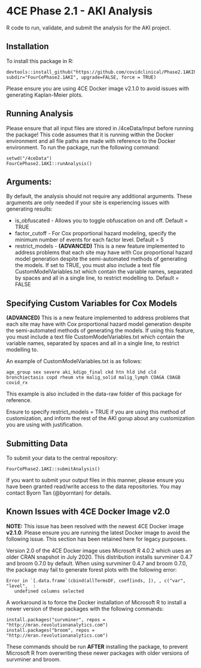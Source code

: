 # 4CE Phase 2.1 - AKI Analysis
R code to run, validate, and submit the analysis for the AKI project.

## Installation
To install this package in R:
```
devtools::install_github("https://github.com/covidclinical/Phase2.1AKIRPackage", subdir="FourCePhase2.1AKI", upgrade=FALSE, force = TRUE)
```
Please ensure you are using 4CE Docker image v2.1.0 to avoid issues with generating Kaplan-Meier plots.

## Running Analysis
Please ensure that all input files are stored in /4ceData/Input before running the package!
This code assumes that it is running within the Docker environment and all file paths are made with reference to the Docker environment.
To run the package, run the following command:

```
setwd("/4ceData")
FourCePhase2.1AKI::runAnalysis()
```
## Arguments:
By default, the analysis should not require any additional arguments.
These arguments are only needed if your site is experiencing issues with generating results:
- is_obfuscated - Allows you to toggle obfuscation on and off. Default = TRUE
- factor_cutoff - For Cox proportional hazard modeling, specify the minimum number of events for each factor level. Default = 5
- restrict_models - **(ADVANCED)** This is a new feature implemented to address problems that each site may have with Cox proportional hazard model generation despite the semi-automated methods of generating the models. If set to TRUE, you must also include a text file CustomModelVariables.txt which contain the variable names, separated by spaces and all in a single line, to restrict modelling to. Default = FALSE

## Specifying Custom Variables for Cox Models
**(ADVANCED)** This is a new feature implemented to address problems that each site may have with Cox proportional hazard model generation despite the semi-automated methods of generating the models. 
If using this feature, you must include a text file CustomModelVariables.txt which contain the variable names, separated by spaces and all in a single line, to restrict modelling to. 

An example of CustomModelVariables.txt is as follows:
```
age_group sex severe aki_kdigo_final ckd htn hld ihd cld bronchiectasis copd rheum vte malig_solid malig_lymph COAGA COAGB covid_rx 
```
This example is also included in the data-raw folder of this package for reference.

Ensure to specify restrict_models = TRUE if you are using this method of customization, and inform the rest of the AKI gorup about any customization you are using with justification.

## Submitting Data
To submit your data to the central repository:

```
FourCePhase2.1AKI::submitAnalysis()
```
If you want to submit your output files in this manner, please ensure you have been granted read/write access to the data repositories. You may contact Byorn Tan (@byorntan) for details.

## Known Issues with 4CE Docker Image v2.0
**NOTE:** This issue has been resolved with the newest 4CE Docker image **v2.1.0**. Please ensure you are running the latest Docker image to avoid the following issue. This section has been retained here for legacy purposes.

Version 2.0 of the 4CE Docker image uses Microsoft R 4.0.2 which uses an older CRAN snapshot in July 2020. This distribution installs survminer 0.4.7 and broom 0.7.0 by default.
When using survminer 0.4.7 and broom 0.7.0, the package may fail to generate forest plots with the following error:
```
Error in `[.data.frame`(cbind(allTermsDF, coef[inds, ]), , c("var", "level",  :
   undefined columns selected
```
A workaround is to force the Docker installation of Microsoft R to install a newer version of these packages with the following commands:
```
install.packages("survminer", repos = "http://mran.revolutionanalytics.com")
install.packages("broom", repos = "http://mran.revolutionanalytics.com")
```
These commands should be run **AFTER** installing the package, to prevent Microsoft R from overwriting these newer packages with older versions of survminer and broom.
